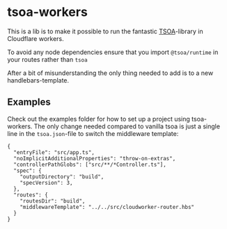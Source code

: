 # tsoa-workers

This is a lib is to make it possible to run the fantastic [TSOA](https://tsoa-community.github.io/)-library in Cloudflare workers.

To avoid any node dependencies ensure that you import `@tsoa/runtime` in your routes rather than `tsoa`

After a bit of misunderstanding the only thing needed to add is to a new handlebars-template.

## Examples

Check out the examples folder for how to set up a project using tsoa-workers. The only change needed compared to vanilla tsoa is just a single line in the `tsoa.json`-file to switch the middleware template:

```
{
  "entryFile": "src/app.ts",
  "noImplicitAdditionalProperties": "throw-on-extras",
  "controllerPathGlobs": ["src/**/*Controller.ts"],
  "spec": {
    "outputDirectory": "build",
    "specVersion": 3,
  },
  "routes": {
    "routesDir": "build",
    "middlewareTemplate": "../../src/cloudworker-router.hbs"
  }
}
```
